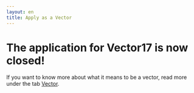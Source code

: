 ```yaml
---
layout: en
title: Apply as a Vector
---
```

<h1>The application for Vector17 is now closed!</h1>


<p>If you want to know more about what it means to be a vector, read more under the tab <a href="https://blivawesome.dk/vektor.html">Vector</a>.</p>
